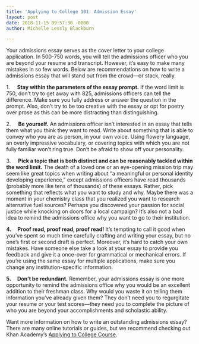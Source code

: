 ```yaml
---
title: 'Applying to College 101: Admission Essay'
layout: post
date: 2018-11-15 09:57:30 -0800
author: Michelle Lessly Blackburn

---
```

Your admissions essay serves as the cover letter to your college application. In 500-750 words, you will tell the admissions officer   who you are beyond your resume and transcript. However, it’s easy to make many mistakes in so few words. Below are recommendations on how to write a admissions essay that will stand out from the crowd—or stack, really.

1\.     **Stay within the parameters of the essay prompt.** If the word limit is 750, don’t try to get away with 825, admissions officers can tell the difference. Make sure you fully address or answer the question in the prompt. Also, don’t try to be too creative with the essay or opt for poetry over prose as this can be more distracting than distinguishing.

2\.     **Be yourself.** An admissions officer isn’t interested in an essay that tells them what you think they want to read. Write about something that is able to convey who you are as person, in your own voice. Using flowery language, an overly impressive vocabulary, or covering topics with which you are not fully familiar won’t ring true. Don’t be afraid to show off your personality.

3\.     **Pick a topic that is both distinct and can be reasonably tackled within the word limit.** The death of a loved one or an eye-opening mission trip may seem like great topics when writing about “a meaningful or personal identity developing experience,” except admissions officers have read thousands (probably more like tens of thousands) of these essays. Rather, pick something that reflects what you want to study and why. Maybe there was a moment in your chemistry class that you realized you want to research alternative fuel sources? Perhaps you discovered your passion for social justice while knocking on doors for a local campaign? It’s also not a bad idea to remind the admissions office why you want to go to their institution. 

**4.     Proof read, proof read, proof read!** It’s tempting to call it good when you’ve spent so much time carefully crafting and writing your essay, but no one’s first or second draft is perfect. Moreover, it’s hard to catch your own mistakes. Have someone else take a look at your essay to provide you feedback and give it a once-over for grammatical or mechanical errors. If you’re using the same essay for multiple applications, make sure you change any institution-specific information.

**5.     Don’t be redundant.** Remember, your admissions essay is one more opportunity to remind the admissions office why you would be an excellent addition to their freshman class. Why would you waste it on telling them information you’ve already given them? They don’t need you to regurgitate your resume or your test scores—they need you to complete the picture of who you are beyond your accomplishments and scholastic ability. 

Want more information on how to write an outstanding admissions essay? There are many online tutorials or guides, but we recommend checking out Khan Academy’s [Applying to College Course](https://www.khanacademy.org/college-careers-more/college-admissions/applying-to-college#admissions-essays).